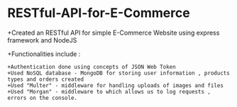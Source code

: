 # RESTful-API-for-E-Commerce

+Created an RESTful API for simple E-Commerce Website using express framework and NodeJS

+Functionalities include : 

    +Authentication done using concepts of JSON Web Token
    +Used NoSQL database - MongoDB for storing user information , products types and orders created
    +Used "Multer" - middleware for handling uploads of images and files
    +Used "Morgan" - middleware to which allows us to log requests , errors on the console.
